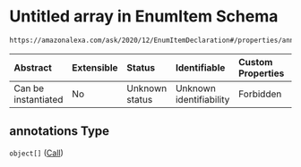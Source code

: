 # Untitled array in EnumItem Schema

```txt
https://amazonalexa.com/ask/2020/12/EnumItemDeclaration#/properties/annotations
```



| Abstract            | Extensible | Status         | Identifiable            | Custom Properties | Additional Properties | Access Restrictions | Defined In                                                                                  |
| :------------------ | :--------- | :------------- | :---------------------- | :---------------- | :-------------------- | :------------------ | :------------------------------------------------------------------------------------------ |
| Can be instantiated | No         | Unknown status | Unknown identifiability | Forbidden         | Allowed               | none                | [EnumItemDeclaration.json\*](../../schemas/EnumItemDeclaration.json "open original schema") |

## annotations Type

`object[]` ([Call](actiondeclaration-properties-annotations-call.md))
